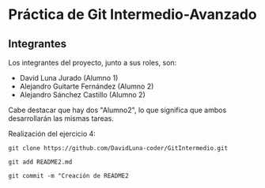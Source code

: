 # Práctica de Git Intermedio-Avanzado
## Integrantes
Los integrantes del proyecto, junto a sus roles, son:
* David Luna Jurado (Alumno 1)
* Alejandro Guitarte Fernández (Alumno 2)
* Alejandro Sánchez Castillo (Alumno 2)

Cabe destacar que hay dos "Alumno2", lo que significa que ambos desarrollarán las mismas tareas.

Realización del ejercicio 4:

`git clone https://github.com/DavidLuna-coder/GitIntermedio.git`

`git add README2.md`

`git commit -m "Creación de README2`